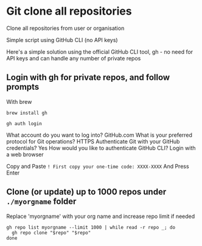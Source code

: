 # Git clone all repositories

Clone all repositories from user or organisation 

Simple script using GitHub CLI (no API keys)

Here's a simple solution using the official GitHub CLI tool, gh - no need for API keys and can handle any number of private repos 

## Login with gh for private repos, and follow prompts

With brew

``` shell 
brew install gh
```

``` shell
gh auth login
```

What account do you want to log into? GitHub.com
What is your preferred protocol for Git operations? HTTPS
Authenticate Git with your GitHub credentials? Yes
How would you like to authenticate GitHub CLI? Login with a web browser

Copy and Paste `! First copy your one-time code: XXXX-XXXX`
And Press Enter

## Clone (or update) up to 1000 repos under `./myorgname` folder

Replace 'myorgname' with your org name and increase repo limit if needed 

```
gh repo list myorgname --limit 1000 | while read -r repo _; do
  gh repo clone "$repo" "$repo"
done
```
